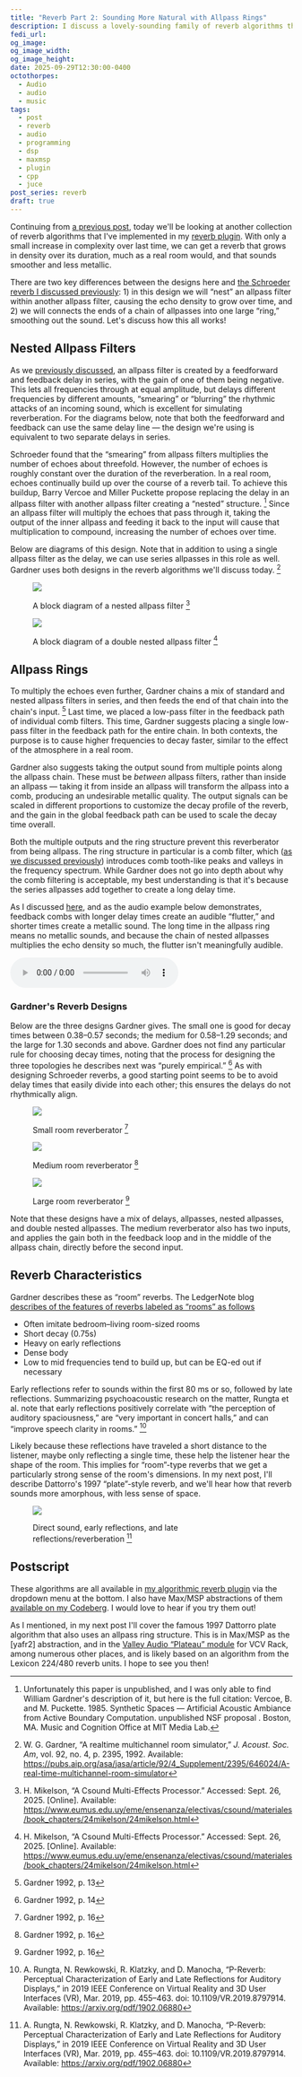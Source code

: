 ```yaml
---
title: "Reverb Part 2: Sounding More Natural with Allpass Rings"
description: I discuss a lovely-sounding family of reverb algorithms that improve on the Schroeder designs from last time. They're available in my plugin, and I link to Max/MSP versions as well.
fedi_url:
og_image:
og_image_width:
og_image_height:
date: 2025-09-29T12:30:00-0400
octothorpes:
  - Audio
  - audio
  - music
tags:
  - post
  - reverb
  - audio
  - programming
  - dsp
  - maxmsp
  - plugin
  - cpp
  - juce
post_series: reverb
draft: true
---
```


<link rel="stylesheet" type="text/css" href="/styles/notes-photos.css">

<link rel="stylesheet" type="text/css" href="/styles/code/prism-perf-custom.css" />
<link rel="stylesheet" type="text/css" href="/styles/code/code-tweaks.css" />

Continuing from [a previous post](/posts/2025/06/reverb-part-1), today we'll be looking at another collection of reverb algorithms that I've implemented in my [reverb plugin](https://github.com/reillypascal/RSAlgorithmicVerb/releases). With only a small increase in complexity over last time, we can get a reverb that grows in density over its duration, much as a real room would, and that sounds smoother and less metallic.

There are two key differences between the designs here and [the Schroeder reverb I discussed previously](/posts/2025/06/reverb-part-1/#the-classic-schroeder-reverberator): 1) in this design we will “nest” an allpass filter within another allpass filter, causing the echo density to grow over time, and 2) we will connects the ends of a chain of allpasses into one large “ring,” smoothing out the sound. Let's discuss how this all works!

## Nested Allpass Filters

As we [previously discussed](/posts/2025/06/reverb-part-1/#allpass-filters), an allpass filter is created by a feedforward and feedback delay in series, with the gain of one of them being negative. This lets all frequencies through at equal amplitude, but delays different frequencies by different amounts, “smearing” or “blurring” the rhythmic attacks of an incoming sound, which is excellent for simulating reverberation. For the diagrams below, note that both the feedforward and feedback can use the same delay line — the design we're using is equivalent to two separate delays in series.

Schroeder found that the “smearing” from allpass filters multiplies the number of echoes about threefold. However, the number of echoes is roughly constant over the duration of the reverberation. In a real room, echoes continually build up over the course of a reverb tail. To achieve this buildup, Barry Vercoe and Miller Puckette propose replacing the delay in an allpass filter with another allpass filter creating a “nested” structure. [^1] Since an allpass filter will multiply the echoes that pass through it, taking the output of the inner allpass and feeding it back to the input will cause that multiplication to compound, increasing the number of echoes over time.

Below are diagrams of this design. Note that in addition to using a single allpass filter as the delay, we can use series allpasses in this role as well. Gardner uses both designs in the reverb algorithms we'll discuss today. [^2]

<figure>

![](/media/blog/2025/09/reverb_2/single-nested-allpass.webp)

<figcaption>

A block diagram of a nested allpass filter [^3]

</figcaption>
</figure>

<figure>

![](/media/blog/2025/09/reverb_2/double-nested-allpass.webp)

<figcaption>

A block diagram of a double nested allpass filter [^3]

</figcaption>
</figure>

## Allpass Rings

To multiply the echoes even further, Gardner chains a mix of standard and nested allpass filters in series, and then feeds the end of that chain into the chain's input. [^4] Last time, we placed a low-pass filter in the feedback path of individual comb filters. This time, Gardner suggests placing a single low-pass filter in the feedback path for the entire chain. In both contexts, the purpose is to cause higher frequencies to decay faster, similar to the effect of the atmosphere in a real room.

Gardner also suggests taking the output sound from multiple points along the allpass chain. These must be _between_ allpass filters, rather than inside an allpass — taking it from inside an allpass will transform the allpass into a comb, producing an undesirable metallic quality. The output signals can be scaled in different proportions to customize the decay profile of the reverb, and the gain in the global feedback path can be used to scale the decay time overall.

Both the multiple outputs and the ring structure prevent this reverberator from being allpass. The ring structure in particular is a comb filter, which ([as we discussed previously](/posts/2025/06/reverb-part-1/#feedforward-and-feedback-delays)) introduces comb tooth-like peaks and valleys in the frequency spectrum. While Gardner does not go into depth about why the comb filtering is acceptable, my best understanding is that it's because the series allpasses add together to create a long delay time.

As I discussed [here](/posts/2025/06/reverb-part-1/#series-allpasses), and as the audio example below demonstrates, feedback combs with longer delay times create an audible “flutter,” and shorter times create a metallic sound. The long time in the allpass ring means no metallic sounds, and because the chain of nested allpasses multiplies the echo density so much, the flutter isn't meaningfully audible.

<audio controls src="/media/blog/2025/09/reverb_2/clap_comb_demo.mp3" title="feedback comb-filtered clap"></audio>

### Gardner's Reverb Designs

Below are the three designs Gardner gives. The small one is good for decay times between 0.38–0.57 seconds; the medium for 0.58–1.29 seconds; and the large for 1.30 seconds and above. Gardner does not find any particular rule for choosing decay times, noting that the process for designing the three topologies he describes next was “purely empirical.” [^5] As with designing Schroeder reverbs, a good starting point seems to be to avoid delay times that easily divide into each other; this ensures the delays do not rhythmically align.

<figure>

![](/media/blog/2025/09/reverb_2/small-room.webp)

<figcaption>

Small room reverberator [^6]

</figcaption>
</figure>

<figure>

![](/media/blog/2025/09/reverb_2/medium-room.webp)

<figcaption>

Medium room reverberator [^6]

</figcaption>
</figure>

<figure>

![](/media/blog/2025/09/reverb_2/large-room.webp)

<figcaption>

Large room reverberator [^6]

</figcaption>
</figure>

Note that these designs have a mix of delays, allpasses, nested allpasses, and double nested allpasses. The medium reverberator also has two inputs, and applies the gain both in the feedback loop and in the middle of the allpass chain, directly before the second input.

## Reverb Characteristics

Gardner describes these as “room” reverbs. The LedgerNote blog [describes of the features of reverbs labeled as “rooms” as follows](https://ledgernote.com/columns/studio-recording/types-of-reverb/)

- Often imitate bedroom–living room-sized rooms
- Short decay (0.75s)
- Heavy on early reflections
- Dense body
- Low to mid frequencies tend to build up, but can be EQ-ed out if necessary

Early reflections refer to sounds within the first 80 ms or so, followed by late reflections. Summarizing psychoacoustic research on the matter, Rungta et al. note that early reflections positively correlate with “the perception of auditory spaciousness,” are “very important in concert halls,” and can “improve speech clarity in rooms.” [^7]

Likely because these reflections have traveled a short distance to the listener, maybe only reflecting a single time, these help the listener hear the shape of the room. This implies for “room”-type reverbs that we get a particularly strong sense of the room's dimensions. In my next post, I'll describe Dattorro's 1997 “plate”-style reverb, and we'll hear how that reverb sounds more amorphous, with less sense of space.

<figure>

![](/media/blog/2025/09/reverb_2/early-late-reflections.webp)

<figcaption>

Direct sound, early reflections, and late reflections/reverberation [^7]

</figcaption>
</figure>

## Postscript

These algorithms are all available in [my algorithmic reverb plugin](https://github.com/reillypascal/RSAlgorithmicVerb/releases) via the dropdown menu at the bottom. I also have Max/MSP abstractions of them [available on my Codeberg](). I would love to hear if you try them out!

As I mentioned, in my next post I'll cover the famous 1997 Dattorro plate algorithm that also uses an allpass ring structure. This is in Max/MSP as the \[yafr2\] abstraction, and in the [Valley Audio “Plateau” module](https://library.vcvrack.com/Valley/Plateau) for VCV Rack, among numerous other places, and is likely based on an algorithm from the Lexicon 224/480 reverb units. I hope to see you then!

[^1]: Unfortunately this paper is unpublished, and I was only able to find William Gardner's description of it, but here is the full citation: Vercoe, B. and M. Puckette. 1985. Synthetic Spaces — Artificial Acoustic Ambiance from Active Boundary Computation. unpublished NSF proposal . Boston, MA. Music and Cognition Office at MIT Media Lab.

[^2]: W. G. Gardner, “A realtime multichannel room simulator,” _J. Acoust. Soc. Am_, vol. 92, no. 4, p. 2395, 1992. Available: https://pubs.aip.org/asa/jasa/article/92/4_Supplement/2395/646024/A-real-time-multichannel-room-simulator

[^3]: H. Mikelson, “A Csound Multi-Effects Processor.” Accessed: Sept. 26, 2025. \[Online\]. Available: https://www.eumus.edu.uy/eme/ensenanza/electivas/csound/materiales/book_chapters/24mikelson/24mikelson.html

[^4]: Gardner 1992, p. 13

[^5]: Gardner 1992, p. 14

[^6]: Gardner 1992, p. 16

[^7]: A. Rungta, N. Rewkowski, R. Klatzky, and D. Manocha, “P-Reverb: Perceptual Characterization of Early and Late Reflections for Auditory Displays,” in 2019 IEEE Conference on Virtual Reality and 3D User Interfaces (VR), Mar. 2019, pp. 455–463. doi: 10.1109/VR.2019.8797914. Available: https://arxiv.org/pdf/1902.06880

<!-- Gardner takes this idea a step further.  -->
<!-- looking to combine the allpasses “in a way that will lead to an exponential buildup of echoes as occurs in real rooms.” To do this, Gardner  -->

<!-- My reference for the theory behind this is the article “[A Realtime Multichannel Room Simulator](https://pubs.aip.org/asa/jasa/article/92/4_Supplement/2395/646024/A-real-time-multichannel-room-simulator)” by Bill Gardner. [^1] Gardner makes  -->

<!-- Gardner notes that real rooms give an “exponential buildup” of echoes over time, and to mimic this, he replaces the delay inside an allpass filter with another allpass filter, creating a nested structure. He confirms that this will not spoil the flat frequency response, finding that if the inner delay unit is allpass, the entire configuration is also allpass. With this out of the way, he then notes that

> The echoes generated by the inner allpass filters will be recirculated to their inputs via the outer feedback path. Thus, the number of echoes generated in response to an impulse will increase over time rather than remaining constant as with a standard allpass filter. [^2] -->

<!-- Rather than a single straight chain of single and nested allpasses, Gardner finds that taking the end of that chain and feeding it back into the input of the entire chain produces better-sounding results. He comments that -->

<!-- > The harshness, buzziness, and metallic sound of the allpass system is smoothed out, possibly as a result of the increase in echo density caused by the outermost feedback path. [^3] -->

<!-- <figure>

![A DSP block diagram. Input is fed forward around a delay G(z) with negative gain, and fed back into G(z) with positive gain. G(z) must be allpass.](/media/blog/2025/09/reverb_2/nested-allpass.webp)

<figcaption>Nested allpass block diagram (Gardner, p. 10)</figcaption>
</figure> -->

<!-- https://ccrma.stanford.edu/~jos/pasp/Nested_Allpass_Filters.html -->

<!-- With regards to early vs. late reflections, [this post from Aural Exchange](https://www.auralexchange.com/knowledgebase/understanding-sound-reflections/) -->

<!-- ### Implementing Nested Allpasses

Take all allpass filters from different “taps” in a single delay line

<figure>

![](/media/blog/2025/09/reverb_2/tapped-delay-allpass-reverb.webp)

<figcaption>Reverberator with nested and series allpasses, all tapped from a single delay line (Gardner, p. 12)</figcaption>
</figure> -->

<!-- In contrast, Rungta et al. note that late reflections decrease localization ability and speech clarity, but provide cues for the distance of a sound from the listener.  -->
